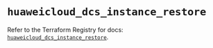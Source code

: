 # `huaweicloud_dcs_instance_restore`

Refer to the Terraform Registry for docs: [`huaweicloud_dcs_instance_restore`](https://registry.terraform.io/providers/huaweicloud/huaweicloud/1.71.1/docs/resources/dcs_instance_restore).
